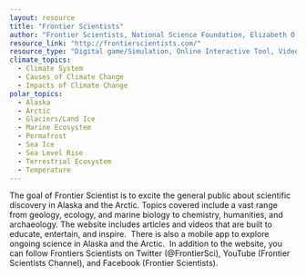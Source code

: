```yaml
---
layout: resource
title: "Frontier Scientists"
author: "Frontier Scientists, National Science Foundation, Elizabeth O'Connell"
resource_link: "http://frontierscientists.com/"
resource_type: "Digital game/Simulation, Online Interactive Tool, Video/Visualization, Curriculum, Website, Publication"
climate_topics:
  - Climate System
  - Causes of Climate Change
  - Impacts of Climate Change
polar_topics:
  - Alaska
  - Arctic
  - Glaciers/Land Ice
  - Marine Ecosystem
  - Permafrost
  - Sea Ice
  - Sea Level Rise
  - Terrestrial Ecosystem
  - Temperature
---
```


The goal of Frontier Scientist is to excite the general public about scientific discovery in Alaska and the Arctic. Topics covered include a vast range from geology, ecology, and marine biology to chemistry, humanities, and archaeology. The website includes articles and videos that are built to educate, entertain, and inspire.  There is also a mobile app to explore ongoing science in Alaska and the Arctic.  In addition to the website, you can follow Frontiers Scientists on Twitter (@FrontierSci), YouTube (Frontier Scientists Channel), and Facebook (Frontier Scientists). 